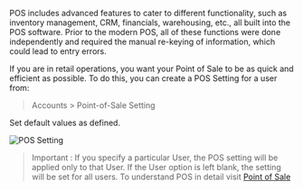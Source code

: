 
POS includes advanced features to cater to different functionality, such as
inventory management, CRM, financials, warehousing, etc., all built into the
POS software. Prior to the modern POS, all of these functions were done
independently and required the manual re-keying of information, which could
lead to entry errors.

If you are in retail operations, you want your Point of Sale to be as quick
and efficient as possible. To do this, you can create a POS Setting for a user
from:

> Accounts > Point-of-Sale Setting

Set default values as defined.

![POS Setting](assets/erpnext_org/images/erpnext/pos-setting.png)

> Important : If you specify a particular User, the POS setting will be
applied only to that User. If the User option is left blank, the setting will
be set for all users. To understand POS in detail visit [Point of Sale](/accounts/point-of-sale-pos-invoice)

